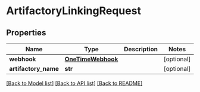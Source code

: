 # ArtifactoryLinkingRequest

## Properties
Name | Type | Description | Notes
------------ | ------------- | ------------- | -------------
**webhook** | [**OneTimeWebhook**](OneTimeWebhook.md) |  | [optional] 
**artifactory_name** | **str** |  | [optional] 

[[Back to Model list]](../README.md#documentation-for-models) [[Back to API list]](../README.md#documentation-for-api-endpoints) [[Back to README]](../README.md)

